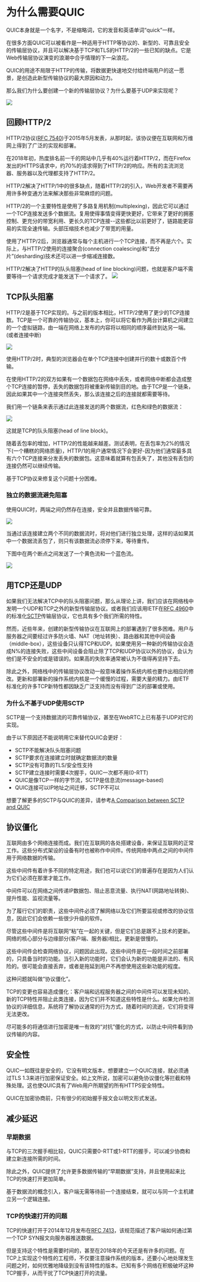# 为什么需要QUIC

QUIC本身就是一个名字，不是缩略词，它的发音和英语单词“quick”一样。

在很多方面QUIC可以被看作是一种适用于HTTP等协议的、新型的、可靠且安全的传输层协议，并且可以解决基于TCP和TLS的HTTP/2的一些已知的缺点。它是Web传输层协议演变的浪潮中合乎情理的下一朵浪花。

QUIC的用途不局限于HTTP的传输，将数据更快速地交付给终端用户的这一愿景，是创造此新型传输协议的最大原因和动力。

那么我们为什么要创建一个新的传输层协议？为什么要基于UDP来实现呢？

![](../public/quic.png)

## 回顾HTTP/2
HTTP/2协议([RFC 7540](https://httpwg.org/specs/rfc7540.html))于2015年5月发表，从那时起，该协议便在互联网和万维网上得到了广泛的实现和部署。

在2018年初，热度排名前一千的网站中几乎有40%运行着HTTP/2，而在Firefox发出的HTTPS请求中，约70%的请求得到了HTTP/2的响应。所有的主流浏览器、服务器以及代理都支持了HTTP/2。

HTTP/2解决了HTTP/1中的很多缺点，随着HTTP/2的引入，Web开发者不需要再用许多种变通方法来解决那些非常麻烦的问题。

HTTP/2的一个主要特性是使用了多路复用机制(multiplexing)，因此它可以通过一个TCP连接发送多个数据流。复用使得事情变得更快更好，它带来了更好的拥塞控制、更充分的带宽利用、更长久的TCP连接--这些都比以前更好了，链路能更容易的实现全速传输。头部压缩技术也减少了带宽的用量。

使用了HTTP/2后，浏览器通常与每个主机进行一个TCP连接，而不再是六个。实际上，与HTTP/2使用的连接聚合(connection coalescing)和“去分片”(desharding)技术还可以进一步缩减连接数。

HTTP/2解决了HTTP的队头阻塞(head of line blocking)问题，也就是客户端不需要等待一个请求完成才能发送下一个请求了。
![](../public/h2-man.jpg)


## TCP队头阻塞

HTTP/2是基于TCP实现的。与之前的版本相比，HTTP/2使用了更少的TCP连接数。TCP是一个可靠的传输协议，基本上，你可以将它看作为两台计算机之间建立的一个虚拟链路，由一端在网络上发布的内容将以相同的顺序最终到达另一端。(或者连接中断)

![](../public/tcp-chain1.png)

使用HTTP/2时，典型的浏览器会在单个TCP连接中创建并行的数十或数百个传输。

在使用HTTP/2的双方如果有一个数据包在网络中丢失，或者网络中断都会造成整个TCP连接的暂停，丢失的数据包将被重新传输到目的地。由于TCP是一个链条，因此如果其中一个连接突然丢失，那么该连接之后的连接就都需要等待。

我们用一个链条来表示通过此连接发送的两个数据流，红色和绿色的数据流：

![](../public/tcp-chain2.png)

这就是TCP的队头阻塞(head of line block)。

随着丢包率的增加，HTTP/2的性能越来越差。测试表明，在丢包率为2%的情况下(一个糟糕的网络质量)，HTTP/1的用户通常情况下会更好-因为他们通常最多具有六个TCP连接来分发丢失的数据包。这意味着就算有包丢失了，其他没有丢包的连接仍然可以继续传输。

基于TCP协议来修复这个问题十分困难。

### 独立的数据流避免阻塞
使用QUIC时，两端之间仍然存在连接，安全并且数据传输可靠。

![](../public/tcp-chain3.png)

当通过该连接建立两个不同的数据流时，将对他们进行独立处理，这样的话如果其中一个数据流丢包了，则只有该数据流必须停下来，等待重传。

下图中在两个断点之间发送了一个黄色流和一个蓝色流。

![](../public/quic-chain4.png)

## 用TCP还是UDP

如果我们无法解决TCP中的队头阻塞问题，那么从理论上讲，我们应该在网络栈中发明一个UDP和TCP之外的新型传输层协议。或者我们应该用IETF在[RFC 4960](https://tools.ietf.org/html/rfc4960)中的标准化[SCTP](https://en.wikipedia.org/wiki/Stream_Control_Transmission_Protocol)传输层协议，它也具有多个我们所需的特性。

然而，近些年来，创建的新型传输协议在互联网上的部署遇到了很多困难。用户与服务器之间要经过许多防火墙、NAT（地址转换）、路由器和其他中间设备（middle-box），这些设备只认得TCP和UDP。如果使用另一种新的传输协议会造成N%的连接失败，这些中间设备会阻止除了TCP和UDP协议以外的协议，会认为他们是不安全的或是错误的。如果高的失败率通常被认为不值得再坚持下去。

除此之外，网络栈中的传输层协议改动一般意味着操作系统内核也要作出相应的修改。更新和部署新的操作系统内核是一个缓慢的过程，需要大量的精力。由IETF标准化的许多TCP新特性都因缺乏广泛支持而没有得到广泛的部署或使用。

### 为什么不基于UDP使用SCTP

SCTP是一个支持数据流的可靠传输协议，甚至在WebRTC上已有基于UDP对它的实现。

由于以下原因还不能说明用它来替代QUIC会更好：

- SCTP不能解决队头阻塞问题
- SCTP要求在连接建立时就确定数据流的数量
- SCTP没有可靠的TLS/安全性支持
- SCTP建立连接时需要4次握手，QUIC一次都不用(0-RTT)
- QUIC是像TCP一样的字节流，SCTP是信息流(message-based)
- QUIC连接可以IP地址之间迁移，SCTP不可以

想要了解更多的SCTP与QUIC的差异，请参考[A Comparison between SCTP and QUIC](https://tools.ietf.org/html/draft-joseph-quic-comparison-quic-sctp-00)

## 协议僵化

互联网由多个网络连接而成。我们在互联网的各处搭建设备，来保证互联网的正常工作。这些分布式架设的设备有时也被称作中间件。传统网络中两点之间的中间件用于网络数据的传输。

这些中间件有着许多不同的特定用途，我们也可以说它们的普遍存在是因为人们认为它们必须在那里才能工作。

中间件可以在网络之间传递IP数据包、阻止恶意流量、执行NAT(网路地址转换)、提升性能、监视流量等。

为了履行它们的职责，这些中间件必须了解网络以及它们所要监视或修改的协议信息，因此它们会依赖一些很少升级的软件。

尽管这些中间件是将互联网“粘”在一起的关键，但是它们总是跟不上技术的更新。网络的核心部分与边缘部分(客户端、服务器)相比，更新是很慢的。

这些中间件会检查网络协议，问题因此出现。这些中间件是在一段时间之前部署的，只具备当时的功能。当引入新的功能时，它们会认为新的功能是非法的、有风险的。很可能会直接丢弃，或者是拖延到用户不再想使用这些新功能的程度。

这种问题就叫做“协议僵化”。

TCP的变更也容易造成僵化：客户端和远程服务器之间的中间件可以发现未知的、新的TCP特性并阻止此类连接，因为它们并不知道这些特性是什么。如果允许检测协议的详细信息，系统将了解协议通常的行为方式，随着时间的流逝，它们将变得无法更改。

尽可能多的将通信进行加密是唯一有效的“对抗”僵化的方式，以防止中间件看到协议传输的内容。


## 安全性

QUIC一如既往是安全的，它没有明文版本，想要建立一个QUIC连接，就必须通过TLS 1.3来进行加密保证安全。如上文所说，加密可以避免协议僵化等拦截和特殊处理。这也使QUIC具有了Web用户所期望的所有HTTPS安全特性。

QUIC在加密协商前，只有很少的初始握手报文会以明文形式发送。


## 减少延迟

### 早期数据

与TCP的三次握手相比较，QUIC只需要0-RTT或1-RTT的握手，可以减少协商和建立新连接所需的时间。

除此之外，QUIC提供了允许更多数据传输的“早期数据”支持，并且使用起来比TCP的快速打开更加简单。

基于数据流的概念引入，客户端无需等待前一个连接结束，就可以与同一个主机建立另一个逻辑连接。

### TCP的快速打开的问题

TCP的快速打开于2014年12月发布在[RFC 7413](https://tools.ietf.org/html/rfc7413)，该规范描述了客户端如何通过第一个TCP SYN报文向服务器推送数据。

但是支持这个特性是需要时间的，甚至在2018年的今天还是有许多的问题。在TCP上实现这个特性的工程师，不仅要注意操作系统的版本，还要小心地处理发生问题之时，如何优雅地降级到没有该特性的版本。已知有多个网络在积极破坏这种TCP握手，从而干扰了TCP快速打开的流量。
